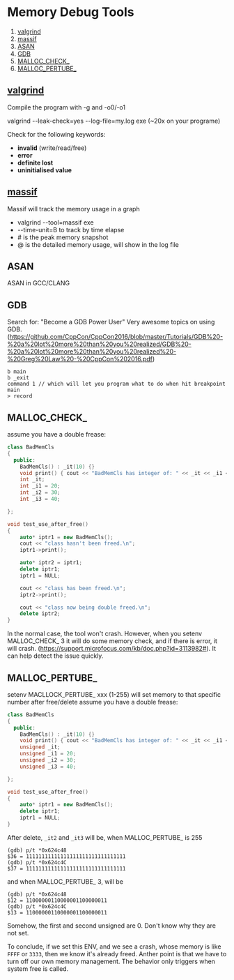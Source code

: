 # Memory Debug Tools
1. [valgrind](#valgrind)
2. [massif](#massif)
3. [ASAN](#ASAN)
4. [GDB](#GDB)
5. [MALLOC_CHECK_](#MALLOC_CHECK_)
5. [MALLOC_PERTUBE_](#MALLOC_PERTUBE_)


## [valgrind](http://www.valgrind.org/docs/manual/quick-start.html)

Compile the program with -g and -o0/-o1

valgrind --leak-check=yes --log-file=my.log exe (~20x on your programe)

Check for the following keywords:

- **invalid** (write/read/free)
- **error**
- **definite lost**
- **uninitialised value**

## [massif](http://valgrind.org/docs/manual/ms-manual.html)

Massif will track the memory usage in a graph
- valgrind --tool=massif exe
- --time-unit=B to track by time elapse
- \# is the peak memory snapshot
- @ is the detailed memory usage, will show in the log file

## ASAN
ASAN in GCC/CLANG

## GDB
Search for: "Become a GDB Power User" Very awesome topics on using GDB.
(https://github.com/CppCon/CppCon2016/blob/master/Tutorials/GDB%20-%20a%20lot%20more%20than%20you%20realized/GDB%20-%20a%20lot%20more%20than%20you%20realized%20-%20Greg%20Law%20-%20CppCon%202016.pdf)
```make
b main
b _exit
command 1 // which will let you program what to do when hit breakpoint main
> record
```

## MALLOC_CHECK_
assume you have a double frease:
```c++
class BadMemCls
{
  public:
    BadMemCls() : _it(10) {}
    void print() { cout << "BadMemCls has integer of: " << _it << _i1 << _i2 << _i3 << endl; }
    int _it;
    int _i1 = 20;
    int _i2 = 30;
    int _i3 = 40;

};

void test_use_after_free()
{
    auto* iptr1 = new BadMemCls();
    cout << "class hasn't been freed.\n";
    iptr1->print();

    auto* iptr2 = iptr1;
    delete iptr1;
    iptr1 = NULL;

    cout << "class has been freed.\n";
    iptr2->print();

    cout << "class now being double freed.\n";
    delete iptr2;
}
```

In the normal case, the tool won't crash. However, when you setenv MALLOC_CHECK_ 3 it will do some memory check, and if there is error, it will crash. (https://support.microfocus.com/kb/doc.php?id=3113982#). It can help detect the issue quickly.

## MALLOC_PERTUBE_

setenv MACLLOCK_PERTUBE_ xxx (1-255) will set memory to that specific number after free/delete
assume you have a double frease:
```c++
class BadMemCls
{
  public:
    BadMemCls() : _it(10) {}
    void print() { cout << "BadMemCls has integer of: " << _it << _i1 << _i2 << _i3 << endl; }
    unsigned _it;
    unsigned _i1 = 20;
    unsigned _i2 = 30;
    unsigned _i3 = 40;

};

void test_use_after_free()
{
    auto* iptr1 = new BadMemCls();
    delete iptr1;
    iptr1 = NULL;
}
```

After delete, `_it2` and `_it3` will be, when MALLOC_PERTUBE_ is 255

```make
(gdb) p/t *0x624c48
$36 = 11111111111111111111111111111111
(gdb) p/t *0x624c4C
$37 = 11111111111111111111111111111111
```
and when MALLOC_PERTUBE_ 3, will be
```make
(gdb) p/t *0x624c48
$12 = 11000000110000001100000011
(gdb) p/t *0x624c4C
$13 = 11000000110000001100000011
```

Somehow, the first and second unsigned are 0. Don't know why they are not set.

To conclude, if we set this ENV, and we see a crash, whose memory is like `FFFF` or `3333`, then we know it's already freed. Anther point is that we have to turn off our own memory management. The behavior only triggers when system free is called.

